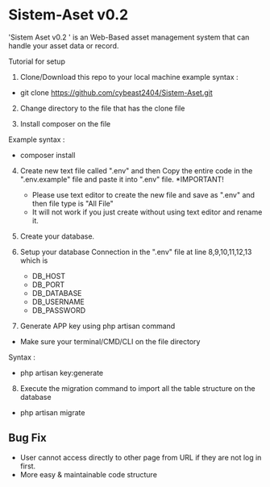 # Sistem-Aset v0.2
'Sistem Aset v0.2 ' is an Web-Based asset management system that can handle your asset data or record. 

Tutorial for setup 
1. Clone/Download this repo to your local machine
example syntax :
- git clone https://github.com/cybeast2404/Sistem-Aset.git <filename>

2. Change directory to the file that has the clone file

3. Install composer on the file

Example syntax :
- composer install

4. Create new text file called ".env" and then
   Copy the entire code in the ".env.example" file
   and paste it into ".env" file. 
   *IMPORTANT!
   - Please use text editor to create the new file and save as ".env" and then file type is "All File"
   - It will not work if you just create without using text editor and rename it.

5. Create your database.
   
6. Setup your database Connection in the ".env" file
   at line 8,9,10,11,12,13 which is
   - DB_HOST  
   - DB_PORT
   - DB_DATABASE
   - DB_USERNAME
   - DB_PASSWORD
   
 7. Generate APP key using php artisan command 
 - Make sure your terminal/CMD/CLI on the file directory  
 
 Syntax :
 - php artisan key:generate
 
 8. Execute the migration command to import all the table structure on the database
 - php artisan migrate
  

Bug Fix
--------
- User cannot access directly to other page from URL if they are not log in first.
- More easy & maintainable code structure 


